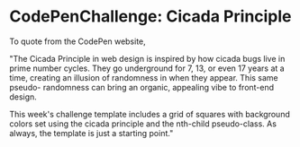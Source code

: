 # CodePenChallenge: Cicada Principle

To quote from the CodePen website,

"The Cicada Principle in web design is inspired by how cicada bugs live in prime
number cycles. They go underground for 7, 13, or even 17 years at a time,
creating an illusion of randomness in when they appear. This same pseudo-
randomness can bring an organic, appealing vibe to front-end design.

This week's challenge template includes a grid of squares with background colors set
using the cicada principle and the nth-child pseudo-class. As always, the template
is just a starting point."